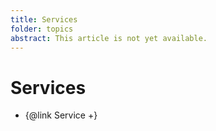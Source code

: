 ```yaml
---
title: Services
folder: topics
abstract: This article is not yet available.
---
```


# Services

- {@link Service +}
